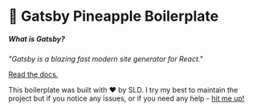 # 🍍 Gatsby Pineapple Boilerplate


##### What is Gatsby?

_"Gatsby is a blazing fast modern site generator for React."_ 

[Read the docs.](https://www.gatsbyjs.org/docs/)



This boilerplate was built with ❤️ by SLD. I try my best to maintain the project but if you notice any issues, or if you need any help - [hit me up!](https://sld.codes)